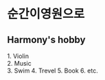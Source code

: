

# 순간이영원으로

## Harmony's hobby 

<div id="index">1. Violin</div>
<div id="index">2. Music</div> 
3. Swim
4. Trevel
5. Book
6. etc. 


